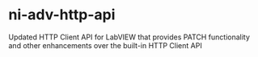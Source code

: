 # ni-adv-http-api
Updated HTTP Client API for LabVIEW that provides PATCH functionality and other enhancements over the built-in HTTP Client API
